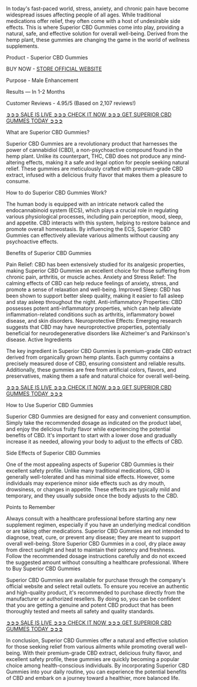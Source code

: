 In today's fast-paced world, stress, anxiety, and chronic pain have become widespread issues affecting people of all ages. While traditional medications offer relief, they often come with a host of undesirable side effects. This is where Superior CBD Gummies come into play, providing a natural, safe, and effective solution for overall well-being. Derived from the hemp plant, these gummies are changing the game in the world of wellness supplements.

Product - Superior CBD Gummies

BUY NOW - [STORE OFFICIAL WEBSITE](https://farmscbdoil.com/superior-cbd-gummies/)

Purpose - Male Enhancement

Results — In 1-2 Months

Customer Reviews - 4.95/5 (Based on 2,107 reviews!)

[➲➲➲ SALE IS LIVE ➲➲➲ CHECK IT NOW ➲➲➲ GET SUPERIOR CBD GUMMES TODAY ➲➲➲](https://farmscbdoil.com/superior-cbd-gummies/)

What are Superior CBD Gummies?

Superior CBD Gummies are a revolutionary product that harnesses the power of cannabidiol (CBD), a non-psychoactive compound found in the hemp plant. Unlike its counterpart, THC, CBD does not produce any mind-altering effects, making it a safe and legal option for people seeking natural relief. These gummies are meticulously crafted with premium-grade CBD extract, infused with a delicious fruity flavor that makes them a pleasure to consume.

How to do Superior CBD Gummies Work?

The human body is equipped with an intricate network called the endocannabinoid system (ECS), which plays a crucial role in regulating various physiological processes, including pain perception, mood, sleep, and appetite. CBD interacts with this system, helping to restore balance and promote overall homeostasis. By influencing the ECS, Superior CBD Gummies can effectively alleviate various ailments without causing any psychoactive effects.

Benefits of Superior CBD Gummies

Pain Relief: CBD has been extensively studied for its analgesic properties, making Superior CBD Gummies an excellent choice for those suffering from chronic pain, arthritis, or muscle aches. Anxiety and Stress Relief: The calming effects of CBD can help reduce feelings of anxiety, stress, and promote a sense of relaxation and well-being. Improved Sleep: CBD has been shown to support better sleep quality, making it easier to fall asleep and stay asleep throughout the night. Anti-inflammatory Properties: CBD possesses potent anti-inflammatory properties, which can help alleviate inflammation-related conditions such as arthritis, inflammatory bowel disease, and skin disorders. Neuroprotective Effects: Emerging research suggests that CBD may have neuroprotective properties, potentially beneficial for neurodegenerative disorders like Alzheimer's and Parkinson's disease. Active Ingredients

The key ingredient in Superior CBD Gummies is premium-grade CBD extract derived from organically grown hemp plants. Each gummy contains a precisely measured dose of CBD, ensuring consistent and reliable results. Additionally, these gummies are free from artificial colors, flavors, and preservatives, making them a safe and natural choice for overall well-being.

[➲➲➲ SALE IS LIVE ➲➲➲ CHECK IT NOW ➲➲➲ GET SUPERIOR CBD GUMMES TODAY ➲➲➲](https://farmscbdoil.com/superior-cbd-gummies/)

How to Use Superior CBD Gummies

Superior CBD Gummies are designed for easy and convenient consumption. Simply take the recommended dosage as indicated on the product label, and enjoy the delicious fruity flavor while experiencing the potential benefits of CBD. It's important to start with a lower dose and gradually increase it as needed, allowing your body to adjust to the effects of CBD.

Side Effects of Superior CBD Gummies

One of the most appealing aspects of Superior CBD Gummies is their excellent safety profile. Unlike many traditional medications, CBD is generally well-tolerated and has minimal side effects. However, some individuals may experience minor side effects such as dry mouth, drowsiness, or changes in appetite. These effects are typically mild and temporary, and they usually subside once the body adjusts to the CBD.

Points to Remember

Always consult with a healthcare professional before starting any new supplement regimen, especially if you have an underlying medical condition or are taking other medications. Superior CBD Gummies are not intended to diagnose, treat, cure, or prevent any disease; they are meant to support overall well-being. Store Superior CBD Gummies in a cool, dry place away from direct sunlight and heat to maintain their potency and freshness. Follow the recommended dosage instructions carefully and do not exceed the suggested amount without consulting a healthcare professional. Where to Buy Superior CBD Gummies

Superior CBD Gummies are available for purchase through the company's official website and select retail outlets. To ensure you receive an authentic and high-quality product, it's recommended to purchase directly from the manufacturer or authorized resellers. By doing so, you can be confident that you are getting a genuine and potent CBD product that has been thoroughly tested and meets all safety and quality standards.

[➲➲➲ SALE IS LIVE ➲➲➲ CHECK IT NOW ➲➲➲ GET SUPERIOR CBD GUMMES TODAY ➲➲➲](https://farmscbdoil.com/superior-cbd-gummies/)

In conclusion, Superior CBD Gummies offer a natural and effective solution for those seeking relief from various ailments while promoting overall well-being. With their premium-grade CBD extract, delicious fruity flavor, and excellent safety profile, these gummies are quickly becoming a popular choice among health-conscious individuals. By incorporating Superior CBD Gummies into your daily routine, you can experience the potential benefits of CBD and embark on a journey toward a healthier, more balanced life.
